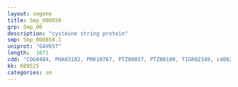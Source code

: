 ```yaml
---
layout: smgene
title: Smp_000850
grp: Smp_00
description: "cysteine string protein"
smp: Smp_000850.1
uniprot: "G4V657"
length:  1071
cdd: "COG0484, PHA03102, PRK10767, PTZ00037, PTZ00100, TIGR02349, cd06257, cl02542, pfam00226, smart00271"
kk: K09525
categories: sm
---
```

